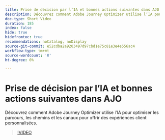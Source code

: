 ```yaml
---
title: Prise de décision par l’IA et bonnes actions suivantes dans AJO
description: Découvrez comment Adobe Journey Optimizer utilise l’IA pour optimiser les parcours, les chemins et les canaux pour offrir des expériences client personnalisées.
doc-type: Short Video
duration: 185
index: false
hide: true
hidefromtoc: true
recommendations: noCatalog, noDisplay
source-git-commit: e52cdba2a9203497d97cbd1e75c81e3e4e556ac4
workflow-type: tm+mt
source-wordcount: '0'
ht-degree: 0%

---
```



# Prise de décision par l’IA et bonnes actions suivantes dans AJO

Découvrez comment Adobe Journey Optimizer utilise l’IA pour optimiser les parcours, les chemins et les canaux pour offrir des expériences client personnalisées.

<!-- 62_S520_3442520_184_ai-decisioning-and-next-best-actions-in-ajo -->
>[!VIDEO](https://video.tv.adobe.com/v/3460233/?learn=on&enablevpops=true&captions=fre_fr)

